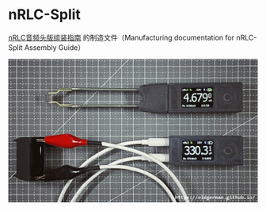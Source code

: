 # nRLC-Split

[nRLC音频头版组装指南](https://oldgerman.github.io/1eb159fd/) 的制造文件（Manufacturing documentation for nRLC-Split Assembly Guide）

![s_OldGerman制作的初号机和二号机](Images/s_OldGerman制作的初号机和二号机.JPG)